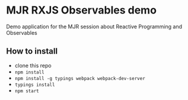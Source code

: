 # MJR RXJS Observables demo

Demo application for the MJR session about Reactive Programming and Observables

## How to install

- clone this repo
- `npm install`
- `npm install -g typings webpack webpack-dev-server`
- `typings install`
- `npm start`
